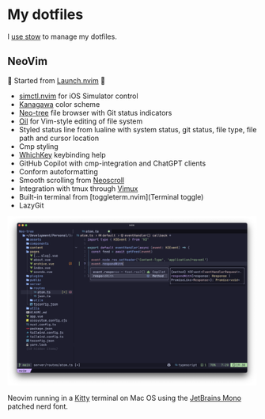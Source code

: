 # My dotfiles

I [use stow](https://brandon.invergo.net/news/2012-05-26-using-gnu-stow-to-manage-your-dotfiles.html) to manage my dotfiles.

## NeoVim

🌟 Started from [Launch.nvim](https://github.com/LunarVim/Launch.nvim) 🌟

* [simctl.nvim](https://github.com/terje/simctl.nvim) for iOS Simulator control
* [Kanagawa](https://github.com/rebelot/kanagawa.nvim) color scheme
* [Neo-tree](https://github.com/nvim-neo-tree/neo-tree.nvim) file browser with Git status indicators
* [Oil](https://github.com/stevearc/oil.nvim) for Vim-style editing of file system
* Styled status line from lualine with system status, git status, file type, file path and cursor location
* Cmp styling
* [WhichKey](https://github.com/folke/which-key.nvim) keybinding help
* GitHub Copilot with cmp-integration and ChatGPT clients
* Conform autoformatting
* Smooth scrolling from [Neoscroll](https://github.com/karb94/neoscroll.nvim)
* Integration with tmux through [Vimux](https://github.com/preservim/vimux)
* Built-in terminal from [toggleterm.nvim](Terminal toggle)
* LazyGit

![Screenshot showing the nvim configuration](nvim/.config/nvim/screenshot.png)

Neovim running in a [Kitty](https://sw.kovidgoyal.net/kitty/) terminal on Mac OS using the [JetBrains Mono](https://www.nerdfonts.com/font-downloads) patched nerd font.

